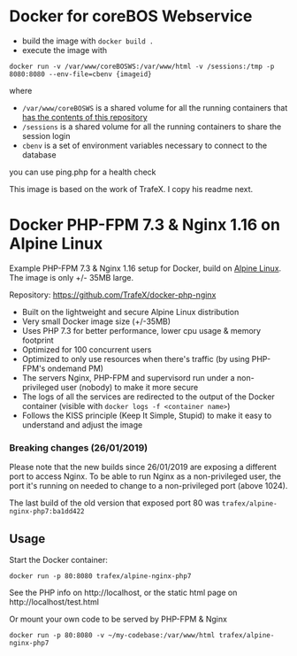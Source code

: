 # Docker for coreBOS Webservice

- build the image with `docker build .`
- execute the image with

```
docker run -v /var/www/coreBOSWS:/var/www/html -v /sessions:/tmp -p 8080:8080 --env-file=cbenv {imageid}
```

where

- `/var/www/coreBOSWS` is a shared volume for all the running containers that [has the contents of this repository](https://github.com/spikeassociates/coreBOSWS)
- `/sessions` is a shared volume for all the running containers to share the session login
- `cbenv` is a set of environment variables necessary to connect to the database

you can use ping.php for a health check

This image is based on the work of TrafeX. I copy his readme next.

# Docker PHP-FPM 7.3 & Nginx 1.16 on Alpine Linux
Example PHP-FPM 7.3 & Nginx 1.16 setup for Docker, build on [Alpine Linux](http://www.alpinelinux.org/).
The image is only +/- 35MB large.

Repository: https://github.com/TrafeX/docker-php-nginx

* Built on the lightweight and secure Alpine Linux distribution
* Very small Docker image size (+/-35MB)
* Uses PHP 7.3 for better performance, lower cpu usage & memory footprint
* Optimized for 100 concurrent users
* Optimized to only use resources when there's traffic (by using PHP-FPM's ondemand PM)
* The servers Nginx, PHP-FPM and supervisord run under a non-privileged user (nobody) to make it more secure
* The logs of all the services are redirected to the output of the Docker container (visible with `docker logs -f <container name>`)
* Follows the KISS principle (Keep It Simple, Stupid) to make it easy to understand and adjust the image

### Breaking changes (26/01/2019)

Please note that the new builds since 26/01/2019 are exposing a different port to access Nginx.
To be able to run Nginx as a non-privileged user, the port it's running on needed
to change to a non-privileged port (above 1024).

The last build of the old version that exposed port 80 was `trafex/alpine-nginx-php7:ba1dd422`

## Usage

Start the Docker container:

    docker run -p 80:8080 trafex/alpine-nginx-php7

See the PHP info on http://localhost, or the static html page on http://localhost/test.html

Or mount your own code to be served by PHP-FPM & Nginx

    docker run -p 80:8080 -v ~/my-codebase:/var/www/html trafex/alpine-nginx-php7
